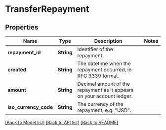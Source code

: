 # TransferRepayment

## Properties

Name | Type | Description | Notes
------------ | ------------- | ------------- | -------------
**repayment_id** | **String** | Identifier of the repayment. | 
**created** | **String** | The datetime when the repayment occurred, in RFC 3339 format. | 
**amount** | **String** | Decimal amount of the repayment as it appears on your account ledger. | 
**iso_currency_code** | **String** | The currency of the repayment, e.g. \"USD\". | 

[[Back to Model list]](../README.md#documentation-for-models) [[Back to API list]](../README.md#documentation-for-api-endpoints) [[Back to README]](../README.md)


